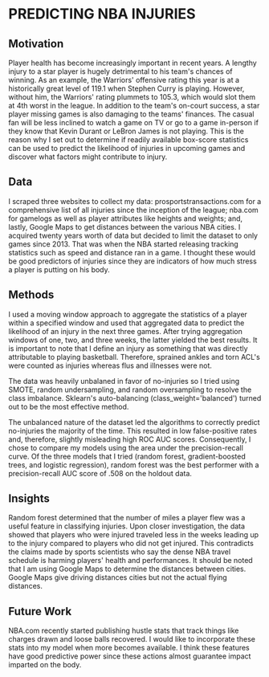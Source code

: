 # PREDICTING NBA INJURIES

## Motivation
Player health has become increasingly important in recent years.  A lengthy injury to a star player is hugely detrimental to his team's chances of winning.  As an example, the Warriors' offensive rating this year is at a historically great level of 119.1 when Stephen Curry is playing.   However, without him, the Warriors' rating plummets to 105.3, which would slot them at 4th worst in the league.  In addition to the team's on-court success, a star player missing games is also damaging to the teams' finances.  The casual fan will be less inclined to watch a game on TV or go to a game in-person if they know that Kevin Durant or LeBron James is not playing.  This is the reason why I set out to determine if readily available box-score statistics can be used to predict the likelihood of injuries in upcoming games and discover what factors might contribute to injury.

## Data
I scraped three websites to collect my data: prosportstransactions.com for a comprehensive list of all injuries since the inception of the league; nba.com for gamelogs as well as player attributes like heights and weights; and, lastly, Google Maps to get distances between the various NBA cities.  I acquired twenty years worth of data but decided to limit the dataset to only games since 2013.  That was when the NBA started releasing tracking statistics such as speed and distance ran in a game.  I thought these would be good predictors of injuries since they are indicators of how much stress a player is putting on his body.

## Methods
I used a moving window approach to aggregate the statistics of a player within a specified window and used that aggregated data to predict the likelihood of an injury in the next three games.  After trying aggregation windows of one, two, and three weeks, the latter yielded the best results.  It is important to note that I define an injury as something that was directly attributable to playing basketball.  Therefore, sprained ankles and torn ACL's were counted as injuries whereas flus and illnesses were not.

The data was heavily unbalaned in favor of no-injuries so I tried using SMOTE, random undersampling, and random oversampling to resolve the class imbalance.  Sklearn's auto-balancing (class_weight='balanced') turned out to be the most effective method.

The unbalanced nature of the dataset led the algorithms to correctly predict no-injuries the majority of the time.  This resulted in low false-positive rates and, therefore, slightly misleading high ROC AUC scores.  Consequently, I chose to compare my models using the area under the precision-recall curve.  Of the three models that I tried (random forest, gradient-boosted trees, and logistic regression), random forest was the best performer with a precision-recall AUC score of .508 on the holdout data.

## Insights
Random forest determined that the number of miles a player flew was a useful feature in classifying injuries.  Upon closer investigation, the data showed that players who were injured traveled less in the weeks leading up to the injury compared to players who did not get injured.  This contradicts the claims made by sports scientists who say the dense NBA travel schedule is harming players' health and performances.  It should be noted that I am using Google Maps to determine the distances between cities.  Google Maps give driving distances cities but not the actual flying distances.  

## Future Work
NBA.com recently started publishing hustle stats that track things like charges drawn and loose balls recovered.  I would like to incorporate these stats into my model when more becomes available.  I think these features have good predictive power since these actions almost guarantee impact imparted on the body.
